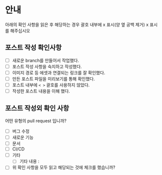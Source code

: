 # 안내

아래의 확인 사항을 읽은 후 해당하는 경우 괄호 내부에 x 표시(양 옆 공백 제거) x 표시를 해주십시오


## 포스트 작성 확인사항

- [ ] 새로운 branch를 만들어서 작업했다.
- [ ] 포스트 작성 사항을 숙지하고 작성했다.
- [ ] 이미지 경로 등 에셋과 연결되는 링크를 잘 확인했다.
- [ ] 만든 포스트 파일을 미리보기를 통해 확인했다.
- [ ] 포스트 내부에 `< >` 괄호를 사용하지 않았다.
- [ ] 작성한 포스트 내용을 이해 했다.

## 포스트 작성외 확인 사항

어떤 유형의 pull request 입니까?

- [ ] 버그 수정
- [ ] 새로운 기능
- [ ] 문서
- [ ] CI/CD 
- [ ] 기타
   - [ ] 기타 내용 : 

- [ ] 위 확인 사항을 모두 읽고 해당되는 것에 체크를 했습니까?
